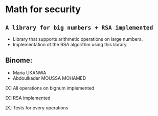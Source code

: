 # Math for security

## `A library for big numbers + RSA implemented`

- Library that supports arithmetic operations on large numbers.
- Implementation of the RSA algorithm using this library.

## Binome:
- Maria UKANWA
- Abdoulkader MOUSSA MOHAMED


[X] All operations on bignum implemented

[X] RSA implemented 

[X] Tests for every operations
